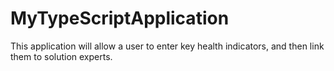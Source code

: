 # MyTypeScriptApplication

This application will allow a user to enter key health indicators, and then link them to solution experts. 
